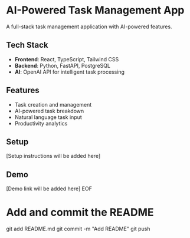 # AI-Powered Task Management App

A full-stack task management application with AI-powered features.

## Tech Stack
- **Frontend**: React, TypeScript, Tailwind CSS
- **Backend**: Python, FastAPI, PostgreSQL
- **AI**: OpenAI API for intelligent task processing

## Features
- Task creation and management
- AI-powered task breakdown
- Natural language task input
- Productivity analytics

## Setup
[Setup instructions will be added here]

## Demo
[Demo link will be added here]
EOF

# Add and commit the README
git add README.md
git commit -m "Add README"
git push